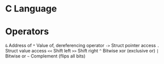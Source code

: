 # C Language

# Operators

`&` Address of
`*` Value of, dereferencing operator
`->` Struct pointer access
`.` Struct value access
`<<` Shift left
`>>` Shift right
`^` Bitwise xor (exclusive or)
`|` Bitwise or
`~` Complement (flips all bits)
